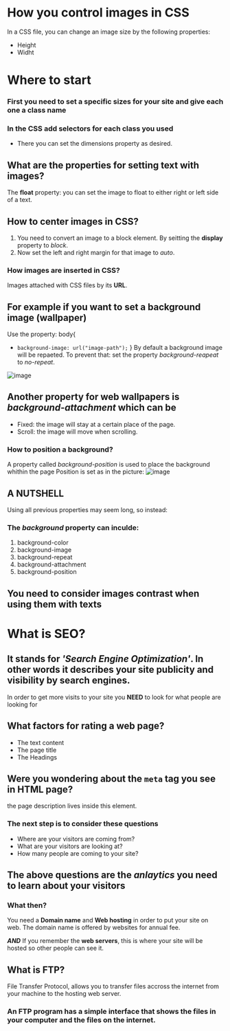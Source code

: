 # How you control images in CSS
In a CSS file, you can change an image size by the following properties:
- Height 
- Widht
# Where to start
### First you need to set a specific sizes for your site and give each one a class name
### In the CSS add selectors for each class you used
- There you can set the dimensions property as desired.

## What are the properties for setting text with images?
 The **float** property: you can set the image to float to either right or left side of a text.

## How to center images in CSS?
1. You need to convert an image to a block element. By seitting the **display** property to *block*.
2. Now set the left and right margin for that image to *auto*.

### How images are inserted in CSS?
Images attached with CSS files by its **URL**.
## For example if you want to set a background image **(wallpaper)** 
Use the property:
body{
- `background-image: url("image-path");`
}
By default a background image will be repaeted. To prevent that:
set the property *background-reapeat* to *no-repeat*.

![image](https://miro.medium.com/max/2560/1*8V82WD30DyrJCEwo03YJGA.jpeg) 


## Another property for web wallpapers is *background-attachment* which can be
- Fixed: the image will stay at a certain place of the page.
- Scroll: the image will move when scrolling.

### How to position a background?
A property called *background-position* is used to place the background whithin the page
Position is set as in the picture:
![image](https://www.tutorialrepublic.com/lib/images/background-position-illustration.png)

## A NUTSHELL 
Using all previous properties may seem long, so instead:
### The *background* property can inculde:
1. background-color
2. background-image
3. background-repeat
4. background-attachment
5. background-position

## You need to consider images contrast when using them with texts

# What is SEO?
## It stands for *'Search Engine Optimization'*. In other words it describes your site publicity and visibility by search engines.
In order to get more visits to your site you **NEED** to look for what people are looking for
## What factors for rating a web page?
- The text content
- The page title
- The Headings
## Were you wondering about the `meta` tag you see in HTML page?
the page description lives inside this element.

### The next step is to consider these questions 
- Where are your visitors are coming from?
- What are your visitors are looking at?
- How many people are coming to your site?

## The above questions are the *anlaytics* you need to learn about your visitors

### What then?
You need a **Domain name** and **Web hosting** in order to put your site on web.
The domain name is offered by websites for annual fee.

***AND*** If you remember the **web servers**, this is where your site will be hosted so other people can see it.

## What is FTP?
  File Transfer Protocol, allows you to transfer files accross the internet from your machine to the hosting web server.
### An FTP program has a simple interface that shows the files in your computer and the files on the internet.